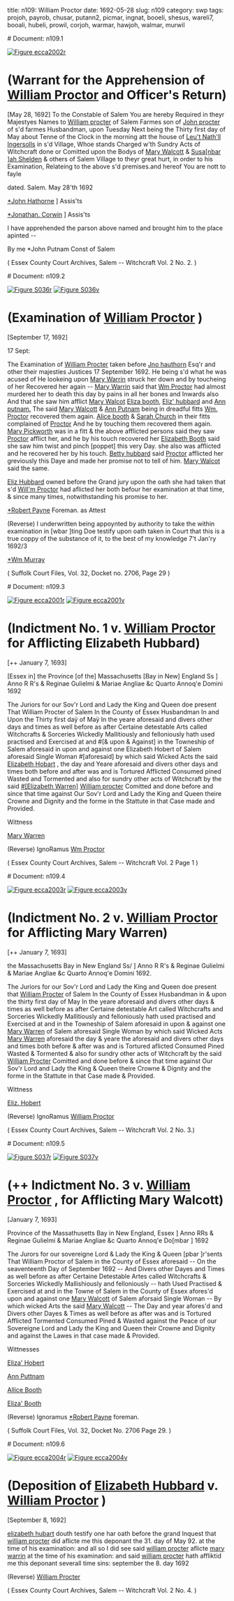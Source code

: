 title: n109: William Proctor
date: 1692-05-28
slug: n109
category: swp
tags: projoh, payrob, chusar, putann2, picmar, ingnat, booeli, shesus, wareli7, booali, hubeli, prowil, corjoh, warmar, hawjoh, walmar, murwil


<div markdown class="doc" id="n109.1"># Document: n109.1

[![Figure ecca2002r](archives/ecca/thumb/ecca2002r.jpg)](archives/ecca/large/ecca2002r.jpg)

# (Warrant for the Apprehension of [William Proctor](/tag/prowil.html) and Officer's Return)
[May 28, 1692] To the Constable  of Salem 
You are hereby Required in theyr Majestyes Names to [William procter](/tag/prowil.html) of Salem Farmes son of [John procter](/tag/projoh.html) of s'd farmes Husbandman, upon Tuesday Next being the Thirty first day of May about Tenne of the Clock in the morning att the house of [Leu't Nath'll Ingersolls](/tag/ingnat.html) in s'd Village, Whoe stands Charged w'th Sundry Acts of Witchcraft done or Comitted upon the Bodys of [Mary Walcott](/tag/walmar.html) & [Susa[nbar ]ah Shelden](/tag/shesus.html) & others of Salem Village to theyr great hurt, in order to his Examination, Relateing to the above s'd premises.and hereof You are nott to fayle

dated. Salem. May 28'th 1692

[*John Hathorne](/tag/hawjoh.html) ] Assis'ts

[*Jonathan. Corwin](/tag/corjoh.html) ] Assis'ts

I have apprehended the parson above named and brought him to the place apinted -- 

By me *John Putnam Const of Salem 

( Essex County Court Archives, Salem -- Witchcraft Vol. 2 No. 2. )
</div><div markdown class="doc" id="n109.2"># Document: n109.2

[![Figure S036r](archives/Suffolk/small/S036A.jpg)](archives/Suffolk/large/S036A.jpg)
[![Figure S036v](archives/Suffolk/small/S036B.jpg)](archives/Suffolk/large/S036B.jpg)

# (Examination of [William Proctor](/tag/prowil.html) )

[September 17, 1692]

17 Sept:

The Examination of [William Procter](/tag/prowil.html) taken before [Jno hauthorn](/tag/hawjoh.html) Esq'r and other their majesties Justices 17 September 1692. He being s'd what he was acused of He lookeing upon [Mary Warrin](/tag/warmar.html) struck her down and by toucheing of her Recovered her again -- [Mary Warrin](/tag/warmar.html) said that [Wm Proctor](/tag/prowil.html) had almost murdered her to death this day by pains in all her bones and Inwards also And that she saw him afflict [Mary Walcot](/tag/walmar.html) [Eliza booth](/tag/booeli.html), [Eliz' hubbard](/tag/hubeli.html) and [Ann putnam.](/tag/putann2.html) The said [Mary Walcott](/tag/walmar.html) & [Ann Putnam](/tag/putann2.html) being in dreadful fitts [Wm. Proctor](/tag/prowil.html) recovered them  again. [Alice booth](/tag/booali.html) & [Sarah Church](/tag/chusar.html) in their fitts complained of [Proctor](/tag/prowil.html) And he by touching them recovered them again. [Mary Pickworth](/tag/picmar.html) was in a fitt & the above afflicted persons said they saw [Proctor](/tag/prowil.html) afflict her, and he by his touch recovered her [Elizabeth Booth](/tag/booeli.html) said she saw him twist and pinch [poppet] this very Day. she also was afflicted and he recovered her by his touch. [Betty hubbard](/tag/hubeli.html) said [Proctor](/tag/prowil.html) afflicted her greviously this Daye and made her promise not to tell of him. [Mary Walcot](/tag/walmar.html) said the same.

[Eliz Hubbard](/tag/hubeli.html) owned before the Grand jury upon the oath she had taken that s'd [Will'm Proctor](/tag/prowil.html) had aflicted her both befour her examination at that time, & since many times, notwithstanding his promise to her.

[*Robert Payne](/tag/payrob.html) Foreman. as Attest

(Reverse) I underwritten being appoynted by authority to take the within examination in [wbar ]ting Doe testify upon oath taken in Court that this is a true coppy of the substance of it, to the best of my knowledge 7't Jan'ry 1692/3

[*Wm Murray](/tag/murwil.html)

( Suffolk Court Files, Vol. 32, Docket no. 2706, Page 29 )
</div><div markdown class="doc" id="n109.3"># Document: n109.3

[![Figure ecca2001r](archives/ecca/thumb/ecca2001r.jpg)](archives/ecca/large/ecca2001r.jpg)
[![Figure ecca2001v](archives/ecca/thumb/ecca2001v.jpg)](archives/ecca/large/ecca2001v.jpg)

# (Indictment No. 1 v. [William Proctor](/tag/prowil.html) for Afflicting Elizabeth Hubbard)

[++ January 7, 1693]

[Essex in] the Province [of the] Massachusetts [Bay in New] England Ss ] Anno R R's & Reginae Gulielmi & Mariae Angliae &c Quarto Annoq'e Domini 1692 

 

The Juriors for our Sov'r Lord and Lady the King and Queen doe present That William Procter of Salem In the County of Essex Husbandman In and Upon the Thirty first daÿ of Maÿ In the yeare aforesaid and divers other days and times as well before as after Certaine detestable Arts called Witchcrafts & Sorceries Wickedly Mallitiously and felloniously hath used practised and Exercised at and #[& upon & Against] in the Towneship of Salem aforesaid in upon and against one Elizabeth Hobert of Salem aforesaid Single Woman #[aforesaid] by which said Wicked Acts the said [Elizabeth Hobart](/tag/hubeli.html) , the day and Yeare aforesaid and divers other days and times both before and after was and is Tortured Afflicted Consumed pined Wasted and Tormented and also for sundry other acts of Witchcraft by the said [#[Elizabeth Warren]](/tag/wareli7.html) [William procter](/tag/prowil.html) Comitted and done before and since that time against Our Sov'r Lord and Lady the King and Queen theire Crowne and Dignity and the forme in the Stattute in that Case made and Provided.

Wittness 

[Mary Warren](/tag/warmar.html)

(Reverse) IgnoRamus [Wm Proctor](/tag/prowil.html)

( Essex County Court Archives, Salem -- Witchcraft Vol. 2 Page 1 )
</div><div markdown class="doc" id="n109.4"># Document: n109.4

[![Figure ecca2003r](archives/ecca/thumb/ecca2003r.jpg)](archives/ecca/large/ecca2003r.jpg)
[![Figure ecca2003v](archives/ecca/thumb/ecca2003v.jpg)](archives/ecca/large/ecca2003v.jpg)

# (Indictment No. 2 v. [William Proctor](/tag/prowil.html) for Afflicting Mary Warren)

[++ January 7, 1693]

the Massachusetts Bay in New England Ss/ ] Anno R R's & Reginae Gulielmi & Mariae Angliae &c Quarto Annoq'e Domini 1692. 

The Juriors for our Sov'r Lord and Lady the King and Queen doe present that [William Procter](/tag/prowil.html) of Salem In the County of Essex Husbandman in & upon the thirty first day of May In the yeare aforesaid and divers other days & times as well before as after Certaine detestable Art called Witchcrafts and Sorceries Wickedly Mallitiously and felloniously hath used practised and Exercised at and in the Towneship of Salem aforesaid in upon & against one [Mary Warren](/tag/warmar.html) of Salem aforesaid Single Woman by which said Wicked Acts [Mary Warren](/tag/warmar.html)  aforesaid the day & yeare the aforesaid and divers other days and times both before & after was and is Tortured aflicted Consumed Pined Wasted & Tormented & also for sundry other acts of Witchcraft by the said [William Procter](/tag/prowil.html) Comitted and done before & since that time against Our Sov'r Lord and Lady the King & Queen theire Crowne & Dignity and the forme in the Stattute in that Case made & Provided.

Wittness 

[Eliz. Hobert](/tag/hubeli.html)

(Reverse) IgnoRamus [William Proctor](/tag/prowil.html)

( Essex County Court Archives, Salem -- Witchcraft Vol. 2 No. 3.)
</div><div markdown class="doc" id="n109.5"># Document: n109.5

[![Figure S037r](archives/Suffolk/small/S037A.jpg)](archives/Suffolk/large/S037A.jpg)
[![Figure S037v](archives/Suffolk/small/S037B.jpg)](archives/Suffolk/large/S037B.jpg)

# (++ Indictment No. 3 v. [William Proctor](/tag/prowil.html) , for Afflicting Mary Walcott)

[January 7, 1693]

Province of the Massathusetts Bay in New England, Essex ] Anno RRs & Reginae Gulielmi & Mariae Angliae &c Quarto Annoq'e Do[mbar ] 1692 

The Jurors for our sovereigne Lord & Lady the King & Queen [pbar ]r'sents That William Proctor of Salem in the County of Essex aforesaid -- On the seaventeenth Day of September 1692 -- And Divers other Dayes and Times as well before as after Certaine Detestable Artes called Witchcrafts & Sorceries Wickedly Mallishiously and felloniously -- hath Used Practised & Exercised at and in the Towne of Salem in the County of Essex afores'd upon and against one [Mary Walcott](/tag/walmar.html) of Salem aforsaid Single Woman -- By which wicked Arts the said [Mary Walcott](/tag/walmar.html) -- The Day and year afores'd and Divers other Dayes & Times as well before as after was and is Tortured Afflicted Tormented Consumed Pined & Wasted against the Peace of our Sovereigne Lord and Lady the King and Queen their Crowne and Dignity and against the Lawes in that case made & Provided.

Wittnesses 

[Eliza' Hobert](/tag/hubeli.html)

[Ann Puttnam](/tag/putann2.html)

[Allice Booth](/tag/booali.html)

[Eliza' Booth](/tag/booeli.html)

 

(Reverse) Ignoramus [*Robert Payne](/tag/payrob.html) foreman.

( Suffolk Court Files, Vol. 32, Docket No. 2706 Page 29. )
</div><div markdown class="doc" id="n109.6"># Document: n109.6

[![Figure ecca2004r](archives/ecca/thumb/ecca2004r.jpg)](archives/ecca/large/ecca2004r.jpg)
[![Figure ecca2004v](archives/ecca/thumb/ecca2004v.jpg)](archives/ecca/large/ecca2004v.jpg)

# (Deposition of [Elizabeth Hubbard](/tag/hubeli.html) v. [William Proctor](/tag/prowil.html) )

[September 8, 1692]

[elizabeth hubart](/tag/hubeli.html) douth testify one har oath before the grand Inquest that [william procter](/tag/prowil.html) did aflicte me this deponant the 31. day of May 92. at the time of his examination: and all so I did see said [william procter](/tag/prowil.html) aflicte [mary warrin](/tag/warmar.html) at the time of his examination: and said [william procter](/tag/prowil.html) hath affliktid me this deponant severall time sins: september the 8. day 1692

(Reverse) [William Procter](/tag/prowil.html)

( Essex County Court Archives, Salem -- Witchcraft Vol. 2 No. 4. )
</div>